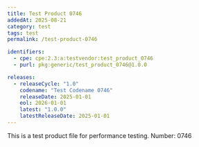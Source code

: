 ```yaml
---
title: Test Product 0746
addedAt: 2025-08-21
category: test
tags: test
permalink: /test-product-0746

identifiers:
  - cpe: cpe:2.3:a:testvendor:test_product_0746
  - purl: pkg:generic/test_product_0746@1.0.0

releases:
  - releaseCycle: "1.0"
    codename: "Test Codename 0746"
    releaseDate: 2025-01-01
    eol: 2026-01-01
    latest: "1.0.0"
    latestReleaseDate: 2025-01-01
---
```


This is a test product file for performance testing. Number: 0746
